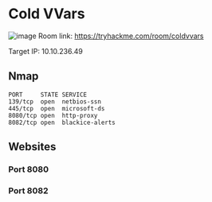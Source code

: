 # Cold VVars

![image](https://user-images.githubusercontent.com/5285547/125265936-38a6f080-e2fd-11eb-8651-018cdbf4b2de.png)
Room link: https://tryhackme.com/room/coldvvars

Target IP: 10.10.236.49

## Nmap 

```
PORT     STATE SERVICE
139/tcp  open  netbios-ssn
445/tcp  open  microsoft-ds
8080/tcp open  http-proxy
8082/tcp open  blackice-alerts
```

## Websites
### Port 8080


### Port 8082


